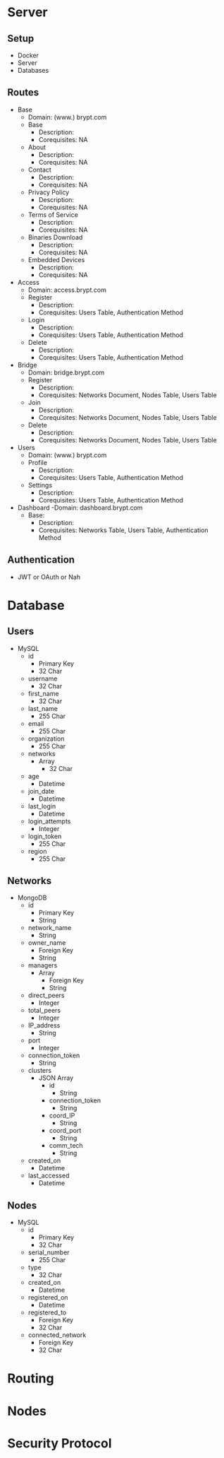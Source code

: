 # Server
## Setup
- Docker
- Server
- Databases
## Routes
- Base
    - Domain: (www.) brypt.com
    - Base
        - Description:
        - Corequisites: NA
    - About
        - Description:
        - Corequisites: NA
    - Contact
        - Description:
        - Corequisites: NA
    - Privacy Policy
        - Description:
        - Corequisites: NA
    - Terms of Service
        - Description:
        - Corequisites: NA
    - Binaries Download
        - Description:
        - Corequisites: NA
    - Embedded Devices
        - Description:
        - Corequisites: NA
- Access
    - Domain: access.brypt.com
    - Register
        - Description:
        - Corequisites: Users Table, Authentication Method
    - Login
        - Description:
        - Corequisites: Users Table, Authentication Method
    - Delete
        - Description:
        - Corequisites: Users Table, Authentication Method
- Bridge
    - Domain: bridge.brypt.com
    - Register
        - Description:
        - Corequisites: Networks Document, Nodes Table, Users Table
    - Join
        - Description:
        - Corequisites: Networks Document, Nodes Table, Users Table
    - Delete
        - Description:
        - Corequisites: Networks Document, Nodes Table, Users Table
- Users
    - Domain: (www.) brypt.com
    - Profile
        - Description:
        - Corequisites: Users Table, Authentication Method
    - Settings
        - Description:
        - Corequisites: Users Table, Authentication Method
- Dashboard
    -Domain: dashboard.brypt.com
    - Base:
        - Description:
        - Corequisites: Networks Table, Users Table, Authentication Method

## Authentication
- JWT or OAuth or Nah

# Database
## Users
- MySQL
    - id
        - Primary Key
        - 32 Char
    - username
        - 32 Char
    - first_name
        - 32 Char
    - last_name
        - 255 Char
    - email
        - 255 Char
    - organization
        - 255 Char
    - networks
        - Array
            - 32 Char
    - age
        - Datetime
    - join_date
        - Datetime
    - last_login
        - Datetime
    - login_attempts
        - Integer
    - login_token
        - 255 Char
    - region
        - 255 Char

## Networks
- MongoDB
    - id
        - Primary Key
        - String
    - network_name
        - String
    - owner_name
        - Foreign Key
        - String
    - managers
        - Array
            - Foreign Key
            - String
    - direct_peers
        - Integer
    - total_peers
        - Integer
    - IP_address
        - String
    - port
        - Integer
    - connection_token
        - String
    - clusters
        - JSON Array
           - id
              - String
           - connection_token
              - String
           - coord_IP
              - String
           - coord_port
              - String
           - comm_tech
              - String
    - created_on
        - Datetime
    - last_accessed
        - Datetime

## Nodes
- MySQL
    - id
        - Primary Key
        - 32 Char
    - serial_number
        - 255 Char
    - type
        - 32 Char
    - created_on
        - Datetime
    - registered_on
        - Datetime
    - registered_to
        - Foreign Key
        - 32 Char
    - connected_network
        - Foreign Key
        - 32 Char

# Routing

# Nodes

# Security Protocol
